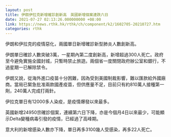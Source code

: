 ```yaml
---
layout: post
title: 伊朗伊拉克新增確診創新高　英國新增個案連跌六日
date: 2021-07-27 02:13:26.000000000 +08:00
link: https://news.rthk.hk/rthk/ch/component/k2/1602705-20210727.htm
categories: rthk
---
```


伊朗和伊拉克的疫情惡化，兩國單日新增確診新型肺炎人數創新高。

伊朗單日確診人數突破3萬，一星期內第二度創新高，新增超過300人死亡。政府至今避免實施全國封城，只暫時禁止旅遊。兩個省一度關閉政府辦公室和銀行，不過星期一已解除禁令。

伊朗又說，從海外進口疫苗十分困難，因為受到美國制裁影響，難以匯款給外國廠商。當局已緊急批准兩款國產疫苗，但供應量不足，目前只有約810萬人接種第一劑，240萬人完成打兩針。

伊拉克單日有12000多人染疫，是疫情爆發以來最多。

英國新增24950宗確診個案，連續第六日下降，亦是今個月4日以來最少，可能顯示Delta變種病毒引發的疫情，已經過了高峰期。　

意大利的新增感染人數亦下降，單日再多3100幾人受感染，再多22人死亡。
